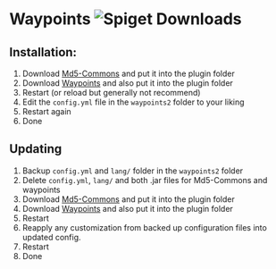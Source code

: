 # Waypoints ![Spiget Downloads](https://img.shields.io/spiget/downloads/66647?style=flat-square)

## Installation:
1. Download [Md5-Commons] and put it into the plugin folder 
2. Download [Waypoints] and also put it into the plugin folder
3. Restart (or reload but generally not recommend)
4. Edit the `config.yml` file in the `waypoints2` folder to your liking
5. Restart again
6. Done

## Updating
1. Backup `config.yml` and `lang/` folder in the `waypoints2` folder
2. Delete `config.yml`, `lang/` and both .jar files for Md5-Commons and waypoints
3. Download [Md5-Commons] and put it into the plugin folder 
4. Download [Waypoints] and also put it into the plugin folder
5. Restart
6. Reapply any customization from backed up configuration files into updated config.
7. Restart
8. Done

[md5-commons]:https://www.spigotmc.org/resources/md5lukas-commons.71753/
[waypoints]:https://www.spigotmc.org/resources/waypoints.66647/